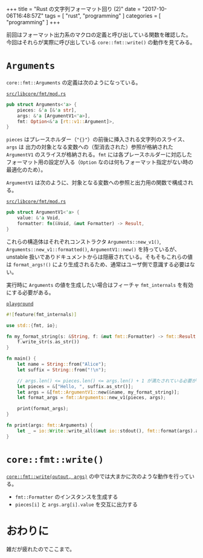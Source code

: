 +++
title = "Rust の文字列フォーマット回り (2)"
date = "2017-10-06T16:48:57Z"
tags = [ "rust", "programming" ]
categories = [ "programming" ]
+++

前回はフォーマット出力系のマクロの定義と呼び出している関数を確認した。
今回はそれらが実際に呼び出している `core::fmt::write()` の動作を見てみる。

<!-- more -->

# `Arguments`
`core::fmt::Arguments` の定義は次のようになっている。

[`src/libcore/fmt/mod.rs`](https://github.com/rust-lang/rust/blob/1.20.0/src/libcore/fmt/mod.rs#L388)
```rust
pub struct Arguments<'a> {
    pieces: &'a [&'a str],
    args: &'a [ArgumentV1<'a>],
    fmt: Option<&'a [rt::v1::Argument]>,
}
```

`pieces` はプレースホルダー（`"{}"`）の前後に挿入される文字列のスライス、`args` は 出力の対象となる変数への（型消去された）参照が格納された `ArgumentV1` のスライスが格納される。`fmt` には各プレースホルダーに対応したフォーマット用の設定が入る（`Option` なのは何もフォーマット指定がない時の最適化のため）。

`ArgumentV1` は次のように、対象となる変数への参照と出力用の関数で構成される。

[`src/libcore/fmt/mod.rs`](https://github.com/rust-lang/rust/blob/1.20.0/src/libcore/fmt/mod.rs#L259)
```rust
pub struct ArgumentV1<'a> {
    value: &'a Void,
    formatter: fn(&Void, &mut Formatter) -> Result,
}
```

これらの構造体はそれぞれコンストラクタ `Arguments::new_v1()`, `Arguments::new_v1::formatted()`, `ArgumentV1::new()` を持っているが、unstable 扱いでありドキュメントからは隠蔽されている。そもそもこれらの値は `format_args!()` により生成されるため、通常はユーザ側で意識する必要はない。

実行時に `Arguments` の値を生成したい場合はフィーチャ `fmt_internals` を有効にする必要がある。

[`playground`](https://play.rust-lang.org/?gist=164a619711842cb883510b30c2a8b648&version=nightly)
```rust
#![feature(fmt_internals)]

use std::{fmt, io};

fn my_format_string(s: &String, f: &mut fmt::Formatter) -> fmt::Result {
    f.write_str(s.as_str())
}

fn main() {
    let name = String::from("Alice");
    let suffix = String::from("!\n");

    // args.len() <= pieces.len() <= args.len() + 1 が満たされている必要がある
    let pieces = &["Hello, ", suffix.as_str()];
    let args = &[fmt::ArgumentV1::new(&name, my_format_string)];
    let format_args = fmt::Arguments::new_v1(pieces, args);

    print(format_args);
}

fn print(args: fmt::Arguments) {
    let _ = io::Write::write_all(&mut io::stdout(), fmt::format(args).as_bytes());
}
```

# `core::fmt::write()`
[`core::fmt::write(output, args)`](https://github.com/rust-lang/rust/blob/1.20.0/src/libcore/fmt/mod.rs#L932) の中では大まかに次のような動作を行っている。

* `fmt::Formatter` のインスタンスを生成する
* `pieces[i]` と `args.arg[i].value` を交互に出力する

# おわりに
雑だが疲れたのでここまで。
